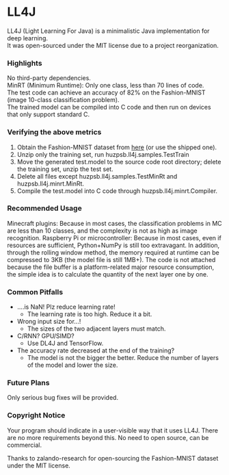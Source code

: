 # LL4J

LL4J (Light Learning For Java) is a minimalistic Java implementation for deep learning.  
It was open-sourced under the MIT license due to a project reorganization.

### Highlights

No third-party dependencies.  
MinRT (Minimum Runtime): Only one class, less than 70 lines of code.  
The test code can achieve an accuracy of 82% on the Fashion-MNIST (image 10-class classification problem).  
The trained model can be compiled into C code and then run on devices that only support standard C.

### Verifying the above metrics

1. Obtain the Fashion-MNIST dataset from [here](https://www.kaggle.com/datasets/zalando-research/fashionmnist) (or use
   the shipped one).
2. Unzip only the training set, run huzpsb.ll4j.samples.TestTrain
3. Move the generated test.model to the source code root directory; delete the training set, unzip the test set.
4. Delete all files except huzpsb.ll4j.samples.TestMinRt and huzpsb.ll4j.minrt.MinRt.
5. Compile the test.model into C code through huzpsb.ll4j.minrt.Compiler.

### Recommended Usage

Minecraft plugins: Because in most cases, the classification problems in MC are less than 10 classes, and the complexity
is not as high as image recognition.
Raspberry Pi or microcontroller: Because in most cases, even if resources are sufficient, Python+NumPy is still too
extravagant.
In addition, through the rolling window method, the memory required at runtime can be compressed to 3KB (the model file
is still 1MB+).
The code is not attached because the file buffer is a platform-related major resource consumption, the simple idea is to
calculate the quantity of the next layer one by one.

### Common Pitfalls

- ....is NaN! Plz reduce learning rate!
    - The learning rate is too high. Reduce it a bit.
- Wrong input size for...!
    - The sizes of the two adjacent layers must match.
- C/RNN? GPU/SIMD?
    - Use DL4J and TensorFlow.
- The accuracy rate decreased at the end of the training?
    - The model is not the bigger the better. Reduce the number of layers of the model and lower the size.

### Future Plans

Only serious bug fixes will be provided.

### Copyright Notice

Your program should indicate in a user-visible way that it uses LL4J.
There are no more requirements beyond this. No need to open source, can be commercial.

Thanks to zalando-research for open-sourcing the Fashion-MNIST dataset under the MIT license.
